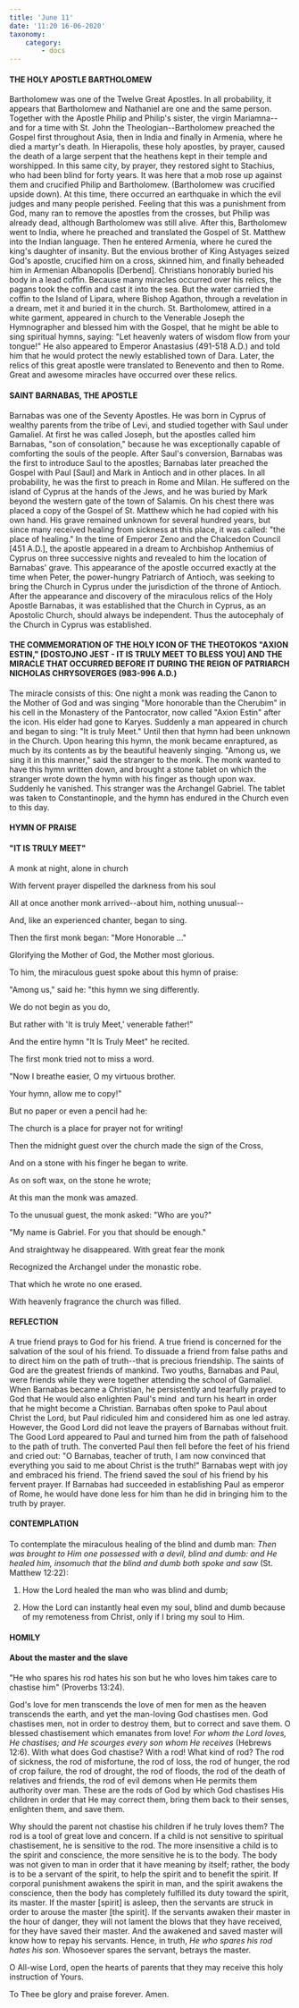 ```yaml
---
title: 'June 11'
date: '11:20 16-06-2020'
taxonomy:
    category:
        - docs
---
```


####  THE HOLY APOSTLE BARTHOLOMEW


Bartholomew was one of the Twelve Great Apostles. In all probability, it appears that Bartholomew and Nathaniel are one and the same person. Together with the Apostle Philip and Philip's sister, the virgin Mariamna--and for a time with St. John the Theologian--Bartholomew preached the Gospel first throughout Asia, then in India and finally in Armenia, where he died a martyr's death. In Hierapolis, these holy apostles, by prayer, caused the death of a large serpent that the heathens kept in their temple and worshipped. In this same city, by prayer, they restored sight to Stachius, who had been blind for forty years. It was here that a mob rose up against them and crucified Philip and Bartholomew. (Bartholomew was crucified upside down). At this time, there occurred an earthquake in which the evil judges and many people perished. Feeling that this was a punishment from God, many ran to remove the apostles from the crosses, but Philip was already dead, although Bartholomew was still alive. After this, Bartholomew went to India, where he preached and translated the Gospel of St. Matthew into the Indian language. Then he entered Armenia, where he cured the king's daughter of insanity. But the envious brother of King Astyages seized God's apostle, crucified him on a cross, skinned him, and finally beheaded him in Armenian Albanopolis [Derbend]. Christians honorably buried his body in a lead coffin. Because many miracles occurred over his relics, the pagans took the coffin and cast it into the sea. But the water carried the coffin to the Island of Lipara, where Bishop Agathon, through a revelation in a dream, met it and buried it in the church. St. Bartholomew, attired in a white garment, appeared in church to the Venerable Joseph the Hymnographer and blessed him with the Gospel, that he might be able to sing spiritual hymns, saying: "Let heavenly waters of wisdom flow from your tongue!" He also appeared to Emperor Anastasius (491-518 A.D.) and told him that he would protect the newly established town of Dara. Later, the relics of this great apostle were translated to Benevento and then to Rome. Great and awesome miracles have occurred over these relics.

#### SAINT BARNABAS, THE APOSTLE

Barnabas was one of the Seventy Apostles. He was born in Cyprus of wealthy parents from the tribe of Levi, and studied together with Saul under Gamaliel. At first he was called Joseph, but the apostles called him Barnabas, "son of consolation," because he was exceptionally capable of comforting the souls of the people. After Saul's conversion, Barnabas was the first to introduce Saul to the apostles; Barnabas later preached the Gospel with Paul [Saul] and Mark in Antioch and in other places. In all probability, he was the first to preach in Rome and Milan. He suffered on the island of Cyprus at the hands of the Jews, and he was buried by Mark beyond the western gate of the town of Salamis. On his chest there was placed a copy of the Gospel of St. Matthew which he had copied with his own hand. His grave remained unknown for several hundred years, but since many received healing from sickness at this place, it was called: "the place of healing." In the time of Emperor Zeno and the Chalcedon Council [451 A.D.], the apostle appeared in a dream to Archbishop Anthemius of Cyprus on three successive nights and revealed to him the location of Barnabas' grave. This appearance of the apostle occurred exactly at the time when Peter, the power-hungry Patriarch of Antioch, was seeking to bring the Church in Cyprus under the jurisdiction of the throne of Antioch. After the appearance and discovery of the miraculous relics of the Holy Apostle Barnabas, it was established that the Church in Cyprus, as an Apostolic Church, should always be independent. Thus the autocephaly of the Church in Cyprus was established.

#### THE COMMEMORATION OF THE HOLY ICON OF THE THEOTOKOS "AXION ESTIN," [DOSTOJNO JEST - IT IS TRULY MEET TO BLESS YOU] AND THE MIRACLE THAT OCCURRED BEFORE IT DURING THE REIGN OF PATRIARCH NICHOLAS CHRYSOVERGES (983-996 A.D.) 

The miracle consists of this: One night a monk was reading the Canon to the Mother of God and was singing "More honorable than the Cherubim" in his cell in the Monastery of the Pantocrator, now called "Axion Estin" after the icon. His elder had gone to Karyes. Suddenly a man appeared in church and began to sing: "It is truly Meet." Until then that hymn had been unknown in the Church. Upon hearing this hymn, the monk became enraptured, as much by its contents as by the beautiful heavenly singing. "Among us, we sing it in this manner," said the stranger to the monk. The monk wanted to have this hymn written down, and brought a stone tablet on which the stranger wrote down the hymn with his finger as though upon wax. Suddenly he vanished. This stranger was the Archangel Gabriel. The tablet was taken to Constantinople, and the hymn has endured in the Church even to this day.


#### HYMN OF PRAISE

#### "IT IS TRULY MEET"

A monk at night, alone in church

With fervent prayer dispelled the darkness from his soul

All at once another monk arrived--about him, nothing unusual--

And, like an experienced chanter, began to sing.

Then the first monk began: "More Honorable ..."

Glorifying the Mother of God, the Mother most glorious.

To him, the miraculous guest spoke about this hymn of praise:

"Among us," said he: "this hymn we sing differently.

We do not begin as you do,

But rather with 'It is truly Meet,' venerable father!"

And the entire hymn "It Is Truly Meet" he recited.

The first monk tried not to miss a word.

"Now I breathe easier, O my virtuous brother.

Your hymn, allow me to copy!"

But no paper or even a pencil had he:

The church is a place for prayer not for writing!

Then the midnight guest over the church made the sign of the Cross,

And on a stone with his finger he began to write.

As on soft wax, on the stone he wrote;

At this man the monk was amazed.

To the unusual guest, the monk asked: "Who are you?"

"My name is Gabriel. For you that should be enough."

And straightway he disappeared. With great fear the monk

Recognized the Archangel under the monastic robe.

That which he wrote no one erased.

With heavenly fragrance the church was filled.

#### REFLECTION

A true friend prays to God for his friend. A true friend is concerned for the salvation of the soul of his friend. To dissuade a friend from false paths and to direct him on the path of truth--that is precious friendship. The saints of God are the greatest friends of mankind. Two youths, Barnabas and Paul, were friends while they were together attending the school of Gamaliel. When Barnabas became a Christian, he persistently and tearfully prayed to God that He would also enlighten Paul's mind  and turn his heart in order that he might become a Christian. Barnabas often spoke to Paul about Christ the Lord, but Paul ridiculed him and considered him as one led astray. However, the Good Lord did not leave the prayers of Barnabas without fruit. The Good Lord appeared to Paul and turned him from the path of falsehood to the path of truth. The converted Paul then fell before the feet of his friend and cried out: "O Barnabas, teacher of truth, I am now convinced that everything you said to me about Christ is the truth!" Barnabas wept with joy and embraced his friend. The friend saved the soul of his friend by his fervent prayer. If Barnabas had succeeded in establishing Paul as emperor of Rome, he would have done less for him than he did in bringing him to the truth by prayer.


#### CONTEMPLATION
#### 

To contemplate the miraculous healing of the blind and dumb man: *Then was brought to Him one possessed with a devil, blind and dumb: and He healed him, insomuch that the blind and dumb both spoke and saw* (St. Matthew 12:22):

1.  How the Lord healed the man who was blind and dumb;

1.  How the Lord can instantly heal even my soul, blind and dumb because of my remoteness from Christ, only if I bring my soul to Him.


#### HOMILY


#### About the master and the slave

"He who spares his rod hates his son but he who loves him takes care to chastise him" (Proverbs 13:24).

God's love for men transcends the love of men for men as the heaven transcends the earth, and yet the man-loving God chastises men. God chastises men, not in order to destroy them, but to correct and save them. O blessed chastisement which emanates from love! *For whom the Lord loves, He chastises; and He scourges every son whom He receives* (Hebrews 12:6). With what does God chastise? With a rod! What kind of rod? The rod of sickness, the rod of misfortune, the rod of loss, the rod of hunger, the rod of crop failure, the rod of drought, the rod of floods, the rod of the death of relatives and friends, the rod of evil demons when He permits them authority over man. These are the rods of God by which God chastises His children in order that He may correct them, bring them back to their senses, enlighten them, and save them.

Why should the parent not chastise his children if he truly loves them? The rod is a tool of great love and concern. If a child is not sensitive to spiritual chastisement, he is sensitive to the rod. The more insensitive a child is to the spirit and conscience, the more sensitive he is to the body. The body was not given to man in order that it have meaning by itself; rather, the body is to be a servant of the spirit, to help the spirit and to benefit the spirit. If corporal punishment awakens the spirit in man, and the spirit awakens the conscience, then the body has completely fulfilled its duty toward the spirit, its master. If the master [spirit] is asleep, then the servants are struck in order to arouse the master [the spirit]. If the servants awaken their master in the hour of danger, they will not lament the blows that they have received, for they have saved their master. And the awakened and saved master will know how to repay his servants. Hence, in truth, *He who spares his rod hates his son.* Whosoever spares the servant, betrays the master.

O All-wise Lord, open the hearts of parents that they may receive this holy instruction of Yours.

To Thee be glory and praise forever. Amen. 
